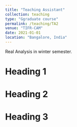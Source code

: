 ```yaml
---
title: "Teaching Assistant"
collection: teaching
type: "Ggraduate course"
permalink: /teaching/TA2
venue: "TIFR-CAM"
date: 2021-01-01
location: "Bangalore, India"
---
```


Real Analysis in winter semester.

Heading 1
======

Heading 2
======

Heading 3
======
